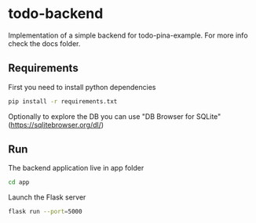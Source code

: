 # todo-backend

Implementation of a simple backend for todo-pina-example.
For more info check the docs folder.

## Requirements

First you need to install python dependencies

```sh
pip install -r requirements.txt
```

Optionally to explore the DB you can use "DB Browser for SQLite" (https://sqlitebrowser.org/dl/)

## Run

The backend application live in app folder

```sh
cd app
```

Launch the Flask server

```sh
flask run --port=5000
```
